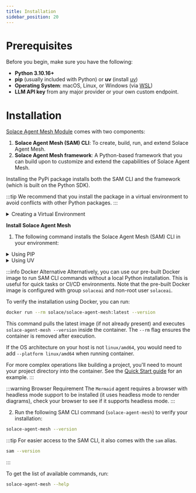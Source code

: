 ```yaml
---
title: Installation
sidebar_position: 20
---
```


# Prerequisites

Before you begin, make sure you have the following:

- **Python 3.10.16+**
- **pip** (usually included with Python) or **uv** (install [uv](https://docs.astral.sh/uv/getting-started/installation/))
- **Operating System**: macOS, Linux, or Windows (via [WSL](https://learn.microsoft.com/en-us/windows/wsl/))
- **LLM API key** from any major provider or your own custom endpoint.

# Installation

[Solace Agent Mesh Module](https://pypi.org/project/solace-agent-mesh) comes with two components:
1. **Solace Agent Mesh (SAM) CLI**: To create, build, run, and extend Solace Agent Mesh.
2. **Solace Agent Mesh framework**: A Python-based framework that you can build upon to customize and extend the capabilities of Solace Agent Mesh.

Installing the PyPi package installs both the SAM CLI and the framework (which is built on the Python SDK).

:::tip
We recommend that you install the package in a virtual environment to avoid conflicts with other Python packages.
:::

<details>
    <summary>Creating a Virtual Environment</summary>


<details>
    <summary>Using PIP</summary>

1. Create a virtual environment.

```
python3 -m venv .venv
```

2. Activate the environment.

   To activate on Linux or Unix platforms:
    ```sh
    source .venv/bin/activate
    ```

    To activate on Windows:

    ```cmd
    .venv\Scripts\activate
    ```
</details>

<details>

    <summary>Using UV</summary>

1. Create a virtual environment.

```
uv venv .venv
```

2. Activate the environment.

   To activate on Linux or Unix platforms:
    ```sh
    source .venv/bin/activate
    ```

    To activate on Windows:

    ```cmd
    .venv\Scripts\activate
    ```
3. Expose the following environment variables:
4. 
   On Linux or Unix platforms:
    ```sh
    export SAM_PLUGIN_INSTALL_COMMAND="uv pip install {package}"
    ```

    On Windows:
    ```cmd
    set SAM_PLUGIN_INSTALL_COMMAND="uv pip install {package}"
    ```
</details>

</details>

**Install Solace Agent Mesh**

1. The following command installs the Solace Agent Mesh (SAM) CLI in your environment:

<details>
    <summary>Using PIP</summary>

```sh
pip install solace-agent-mesh
```
</details>

<details>
    <summary>Using UV</summary>

```sh
uv pip install solace-agent-mesh
```
</details>

:::info Docker Alternative
Alternatively, you can use our pre-built Docker image to run SAM CLI commands without a local Python installation. This is useful for quick tasks or CI/CD environments. Note that the pre-built Docker image is configured with group `solaceai` and non-root user `solaceai`.

To verify the installation using Docker, you can run:
```sh
docker run --rm solace/solace-agent-mesh:latest --version
```
This command pulls the latest image (if not already present) and executes `solace-agent-mesh --version` inside the container. The `--rm` flag ensures the container is removed after execution.

If the OS architecture on your host is not `linux/amd64`, you would need to add `--platform linux/amd64` when running container.

For more complex operations like building a project, you'll need to mount your project directory into the container. See the [Quick Start guide](./quick-start.md) for an example.
:::

:::warning Browser Requirement
The `Mermaid` agent requires a browser with headless mode support to be installed (it uses headless mode to render diagrams), check your browser to see if it supports headless mode.
:::

2. Run the following SAM CLI command (`solace-agent-mesh`) to verify your installation:

```sh
solace-agent-mesh --version
```

:::tip
For easier access to the SAM CLI, it also comes with the `sam` alias.

```sh
sam --version
```
:::

To get the list of available commands, run:

```sh
solace-agent-mesh --help
```
